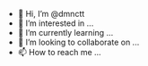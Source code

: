 - 👋 Hi, I’m @dmnctt
- 👀 I’m interested in ...
- 🌱 I’m currently learning ...
- 💞️ I’m looking to collaborate on ...
- 📫 How to reach me ...

<!---
dmnctt/dmnctt is a ✨ special ✨ repository because its `README.md` (this file) appears on your GitHub profile.
You can click the Preview link to take a look at your changes.
--->
